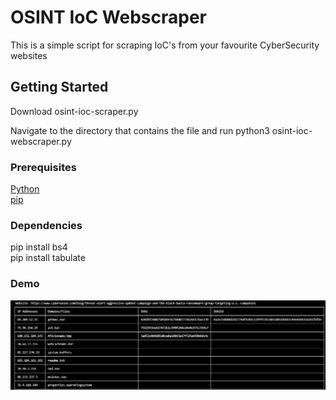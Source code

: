 # OSINT IoC Webscraper

This is a simple script for scraping IoC's from your favourite CyberSecurity websites

## Getting Started

Download osint-ioc-scraper.py

Navigate to the directory that contains the file and run python3 osint-ioc-webscraper.py

### Prerequisites

[Python](https://www.python.org/downloads/)
<br>
[pip](https://pypi.org/project/pip/)


### Dependencies

pip install bs4
<br>
pip install tabulate


### Demo

![Demo Image](images/demo2.PNG)
